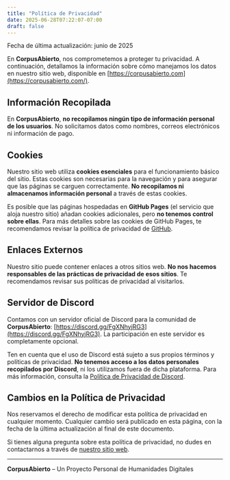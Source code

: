 ```yaml
---
title: "Política de Privacidad"
date: 2025-06-28T07:22:07-07:00
draft: false
---
```


Fecha de última actualización: junio de 2025

En **CorpusAbierto**, nos comprometemos a proteger tu privacidad. A continuación, detallamos la información sobre cómo manejamos los datos en nuestro sitio web, disponible en [https://corpusabierto.com](https://corpusabierto.com/).

## Información Recopilada

En **CorpusAbierto**, **no recopilamos ningún tipo de información personal de los usuarios**. No solicitamos datos como nombres, correos electrónicos ni información de pago.

## Cookies

Nuestro sitio web utiliza **cookies esenciales** para el funcionamiento básico del sitio. Estas cookies son necesarias para la navegación y para asegurar que las páginas se carguen correctamente. **No recopilamos ni almacenamos información personal** a través de estas cookies.

Es posible que las páginas hospedadas en **GitHub Pages** (el servicio que aloja nuestro sitio) añadan cookies adicionales, pero **no tenemos control sobre ellas**. Para más detalles sobre las cookies de GitHub Pages, te recomendamos revisar la política de privacidad de [GitHub](https://docs.github.com/en/github/site-policy/github-privacy-statement).

## Enlaces Externos

Nuestro sitio puede contener enlaces a otros sitios web. **No nos hacemos responsables de las prácticas de privacidad de esos sitios**. Te recomendamos revisar sus políticas de privacidad al visitarlos.

## Servidor de Discord

Contamos con un servidor oficial de Discord para la comunidad de **CorpusAbierto**: [https://discord.gg/FgXNhyjRG3](https://discord.gg/FgXNhyjRG3). La participación en este servidor es completamente opcional.

Ten en cuenta que el uso de Discord está sujeto a sus propios términos y políticas de privacidad. **No tenemos acceso a los datos personales recopilados por Discord**, ni los utilizamos fuera de dicha plataforma. Para más información, consulta la [Política de Privacidad de Discord](https://discord.com/privacy).

## Cambios en la Política de Privacidad

Nos reservamos el derecho de modificar esta política de privacidad en cualquier momento. Cualquier cambio será publicado en esta página, con la fecha de la última actualización al final de este documento.

Si tienes alguna pregunta sobre esta política de privacidad, no dudes en contactarnos a través de [nuestro sitio web](https://corpusabierto.com/contacto/).

---

**CorpusAbierto** – Un Proyecto Personal de Humanidades Digitales
